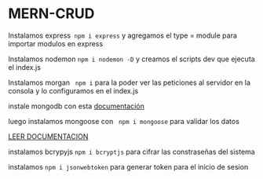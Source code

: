 # MERN-CRUD

Instalamos express``` npm i express``` y agregamos el type = module para importar modulos en express

Instalamos nodemon ``` npm i nodemon -D ``` y creamos el scripts dev que ejecuta el index.js

Instalamos morgan ``` npm i``` para la poder ver las peticiones al servidor en la consola y lo configuramos en el index.js

instale mongodb con esta [documentación](https://www.mongodb.com/docs/manual/tutorial/install-mongodb-on-os-x/#std-label-install-mdb-community-macos)

luego instalamos mongoose con ``` npm i mongoose``` para validar los datos

[LEER DOCUMENTACION](https://www.mongodb.com/docs/manual/tutorial/install-mongodb-on-os-x/#std-label-install-mdb-community-macos)

instalamos bcrypyjs ``` npm i bcryptjs ``` para cifrar las constraseñas del sistema

instalamos ```npm i jsonwebtoken``` para generar token para el inicio de sesion